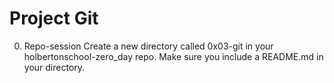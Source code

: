 # Project Git

0. Repo-session
Create a new directory called 0x03-git in your holbertonschool-zero_day repo.
Make sure you include a README.md in your directory.